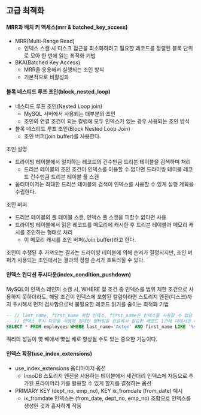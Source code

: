 ## 고급 최적화

#### MRR과 배치 키 액세스(mrr & batched_key_access)
- MRR(Multi-Range Read)
    - 인덱스 스캔 시 디스크 접근을 최소화하려고 필요한 레코드를 정렬된 블록 단위로 모아 한 번에 읽는 최적화 기법
- BKA(Batched Key Access)
    - MRR을 응용해서 실행되는 조인 방식
    - 기본적으로 비활성화

#### 블록 네스티드 루프 조인(block_nested_loop)
- 네스티드 루프 조인(Nested Loop join)
    - MySQL 서버에서 사용되는 대부분의 조인
    - 조인의 연결 조건이 되는 칼럼에 모두 인덱스가 있는 경우 사용되는 조인 방식
- 블록 네스티드 루프 조인(Block Nested Loop Join)
    - 조인 버퍼(join buffer)를 사용한다.

조인 설명
- 드라이빙 테이블에서 일치하는 레코드의 건수만큼 드리븐 테이블을 검색하며 처리
    - 드리븐 테이블의 조인 조건이 인덱스를 이용할 수 없다면 드라이빙 테이블 레코드 건수만큼 드리븐 테이블 풀 스캔
- 옵티마이저는 최대한 드리븐 테이블의 검색이 인덱스를 사용할 수 있게 실행 계획을 수립한다.

조인 버퍼
- 드리븐 테이블의 풀 테이블 스캔, 인덱스 풀 스캔을 피할수 없다면 사용
- 드라이빙 테이블에서 읽은 레코드를 메모리에 캐시한 후 드리븐 테이블과 메모리 캐시를 조인하는 형태로 처리
    - 이 메모리 캐시를 조인 버퍼(Join buffer)라고 한다.

조인이 수행된 후 가져오는 결과는 드라이빙 테이블에 의해 순서가 결정되지만, 조인 버퍼가 사용되는 조인에서는 결과의 정렬 순서가 흐트러질 수 있다.

#### 인덱스 컨디션 푸시다운(index_condition_pushdown)
MySQL이 인덱스 레인지 스캔 시, WHERE 절 조건 중 인덱스를 범위 제한 조건으로 사용하지 못하더라도, 해당 조건이 인덱스에 포함된 칼럼이라면 스토리지 엔진(디스크)까지 푸시해서 먼저 검사함으로써 불필요한 레코드 읽기를 줄이는 최적화 기법
```sql
-- // last_name, first_name 복합 인덱스, first_name은 인덱스를 사용할 수 없음
-- // 인덱스 푸시 다운을 사용해 최대한 필터링을 완료해서 필요한 레코드 1건에 대해서만 테이블 읽기 수행 가능
SELECT * FROM employees WHERE last_name='Acton' AND first_name LIKE '%sal';
```
쿼리의 성능이 몇 배에서 몇십 배로 향상될 수도 있는 중요한 기능이다.

#### 인덱스 확장(use_index_extensions)
- use_index_extensions 옵티마이저 옵션
    - InnoDB 스토리지 엔진을 사용하는 테이블에서 세컨더리 인덱스에 자동으로 추가된 프라이머리 키를 활용할 수 있게 할지를 결정하는 옵션
- PRIMARY KEY (dept_no, emp_no), KEY ix_fromdate (from_date) 예시
    - ix_fromdate 인덱스는 (from_date, dept_no, emp_no) 조합으로 인덱스를 생성한 것과 흡사하게 작동
